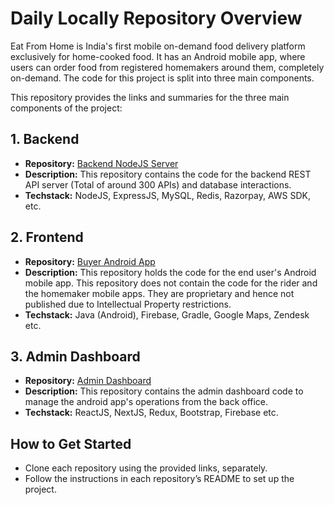 # Daily Locally Repository Overview

Eat From Home is India's first mobile on-demand food delivery platform exclusively for home-cooked food. It has an Android mobile app, where users can order food from registered homemakers around them, completely on-demand. The code for this project is split into three main components. 

This repository provides the links and summaries for the three main components of the project:

## 1. Backend
- **Repository:** [Backend NodeJS Server](https://github.com/kirubarajm/EAT-node)
- **Description:** This repository contains the code for the backend REST API server (Total of around 300 APIs) and database interactions. 
- **Techstack:** NodeJS, ExpressJS, MySQL, Redis, Razorpay, AWS SDK, etc.

## 2. Frontend
- **Repository:** [Buyer Android App](https://github.com/kirubarajm/EAT-android)
- **Description:** This repository holds the code for the end user's Android mobile app. This repository does not contain the code for the rider and the homemaker mobile apps. They are proprietary and hence not published due to Intellectual Property restrictions.
- **Techstack:** Java (Android), Firebase, Gradle, Google Maps, Zendesk etc.

## 3. Admin Dashboard
- **Repository:** [Admin Dashboard](https://github.com/kirubarajm/EAT-admin)
- **Description:** This repository contains the admin dashboard code to manage the android app's operations from the back office.
- **Techstack:** ReactJS, NextJS, Redux, Bootstrap, Firebase etc.

## How to Get Started
- Clone each repository using the provided links, separately.
- Follow the instructions in each repository’s README to set up the project.
